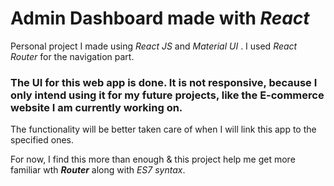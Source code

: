 # Admin Dashboard made with **_React_**

Personal project I made using _React JS_ and _Material UI_ . I used _React Router_ for the navigation part.

### The UI for this web app is done. It is not responsive, because I only intend using it for my future projects, like the E-commerce website I am currently working on.

The functionality will be better taken care of when I will link this app to the specified ones.

For now, I find this more than enough & this project help me get more familiar wth **_Router_** along with _ES7 syntax_.
